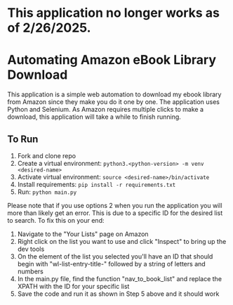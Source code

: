 # This application no longer works as of 2/26/2025.

Automating Amazon eBook Library Download
========================================

This application is a simple web automation to download my ebook library from Amazon since they make you do it one by one. The application uses Python and Selenium. As Amazon requires multiple clicks to make a download, this application will take a while to finish running. 

To Run
------
1. Fork and clone repo
2. Create a virtual environment:
    `python3.<python-version> -m venv <desired-name>`
3. Activate virtual environment:
    `source <desired-name>/bin/activate`
4. Install requirements:
    `pip install -r requirements.txt`
5. Run:
    `python main.py`

Please note that if you use options 2 when you run the application you will more than likely get an error. This is due to a specific ID for the desired list to search. To fix this on your end:
1. Navigate to the "Your Lists" page on Amazon
2. Right click on the list you want to use and click "Inspect" to bring up the dev tools
3. On the <span> element of the list you selected you'll have an ID that should begin with "wl-list-entry-title-" followed by a string of letters and numbers
4. In the main.py file, find the function "nav_to_book_list" and replace the XPATH with the ID for your specific list
5. Save the code and run it as shown in Step 5 above and it should work
